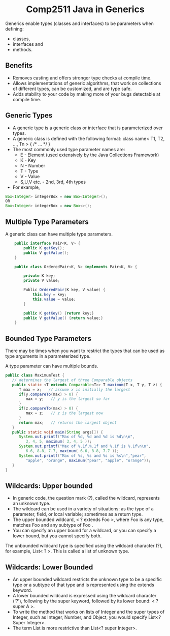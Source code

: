# <center> Comp2511 Java in Generics </center>

Generics enable types (classes and interfaces) to be parameters when defining:
- classes,
- interfaces and
- methods.

## Benefits
- Removes casting and offers stronger type checks at compile time.
- Allows implementations of generic algorithms, that work on collections of different types, can be customized, and are type safe.
- Adds stability to your code by making more of your bugs detectable at compile time.

## Generic Types
- A generic type is a generic class or interface that is parameterized over types.
- A generic class is defined with the following format:
class name< T1, T2, ..., Tn > { /* ... */ }
- The most commonly used type parameter names are:
   - E - Element (used extensively by the Java Collections Framework)
   - K - Key
   - N - Number
   - T - Type
   - V - Value
   - S,U,V etc. - 2nd, 3rd, 4th types
- For example,
~~~java
Box<Integer> integerBox = new Box<Integer>();
OR
Box<Integer> integerBox = new Box<>();
~~~

## Multiple Type Parameters
A generic class can have multiple type parameters.

~~~java
    public interface Pair<K, V> {
        public K getKey();
        public V getValue();
    }
~~~

~~~java
    public class OrderedPair<K, V> implements Pair<K, V> {

        private K key;
        private V value;

        Public OrderedPair(K key, V value) {
            this.key = key;
            this.value = value;
        }

        public K getKey() {return key;}
        public V getValue() {return value;}
    }
~~~

## Bounded Type Parameters
There may be times when you want to restrict the types that can be used as type arguments in a parameterized type.

A type parameter can have multiple bounds.

~~~java
public class MaximumTest {
   // determines the largest of three Comparable objects
   public static <T extends Comparable<T>> T maximum(T x, T y, T z) {
      T max = x;   // assume x is initially the largest
      if(y.compareTo(max) > 0) {
         max = y;   // y is the largest so far
      }
      if(z.compareTo(max) > 0) {
         max = z;   // z is the largest now                 
      }
      return max;   // returns the largest object   
   }
   public static void main(String args[]) {
      System.out.printf("Max of %d, %d and %d is %d\n\n", 
         3, 4, 5, maximum( 3, 4, 5 ));
      System.out.printf("Max of %.1f,%.1f and %.1f is %.1f\n\n",
         6.6, 8.8, 7.7, maximum( 6.6, 8.8, 7.7 ));
      System.out.printf("Max of %s, %s and %s is %s\n","pear",
         "apple", "orange", maximum("pear", "apple", "orange"));
   }
}
~~~

## Wildcards: Upper bounded
- In generic code, the question mark (?), called the wildcard, represents an unknown type.
- The wildcard can be used in a variety of situations: as the type of a parameter, field, or local variable; sometimes as a return type.
- The upper bounded wildcard, < ? extends Foo >, where Foo is any type, matches Foo and any subtype of Foo .
- You can specify an upper bound for a wildcard, or you can specify a lower bound, but you cannot specify both.

The unbounded wildcard type is specified using the wildcard character (?), for example, List< ? >. This is called a list of unknown type.

## Wildcards: Lower Bounded
- An upper bounded wildcard restricts the unknown type to be a specific type or a subtype of that type and is represented using the extends keyword.
- A lower bounded wildcard is expressed using the wildcard character ('?'), following by the super keyword, followed by its lower bound: < ? super A >.
- To write the method that works on lists of Integer and the super types of Integer, such as Integer, Number, and Object, you would specify List<? Super Integer>.
- The term List<Integer> is more restrictive than List<? super Integer>.